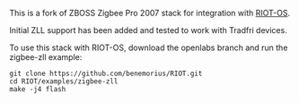 This is a fork of ZBOSS Zigbee Pro 2007 stack for integration with [RIOT-OS](https://github.com/RIOT-OS/RIOT).

Initial ZLL support has been added and tested to work with Tradfri devices.

To use this stack with RIOT-OS, download the openlabs branch and run the zigbee-zll example:

```shell
git clone https://github.com/benemorius/RIOT.git
cd RIOT/examples/zigbee-zll
make -j4 flash
```

